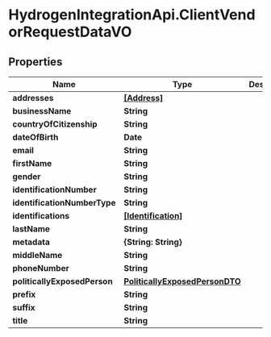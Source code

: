 # HydrogenIntegrationApi.ClientVendorRequestDataVO

## Properties
Name | Type | Description | Notes
------------ | ------------- | ------------- | -------------
**addresses** | [**[Address]**](Address.md) |  | [optional] 
**businessName** | **String** |  | [optional] 
**countryOfCitizenship** | **String** |  | [optional] 
**dateOfBirth** | **Date** |  | [optional] 
**email** | **String** |  | [optional] 
**firstName** | **String** |  | [optional] 
**gender** | **String** |  | [optional] 
**identificationNumber** | **String** |  | [optional] 
**identificationNumberType** | **String** |  | [optional] 
**identifications** | [**[Identification]**](Identification.md) |  | [optional] 
**lastName** | **String** |  | [optional] 
**metadata** | **{String: String}** |  | [optional] 
**middleName** | **String** |  | [optional] 
**phoneNumber** | **String** |  | [optional] 
**politicallyExposedPerson** | [**PoliticallyExposedPersonDTO**](PoliticallyExposedPersonDTO.md) |  | [optional] 
**prefix** | **String** |  | [optional] 
**suffix** | **String** |  | [optional] 
**title** | **String** |  | [optional] 


